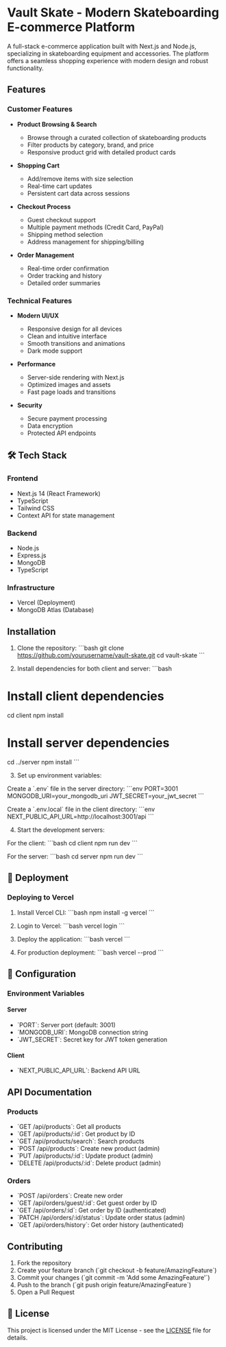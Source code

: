 # Vault Skate - Modern Skateboarding E-commerce Platform

A full-stack e-commerce application built with Next.js and Node.js, specializing in skateboarding equipment and accessories. The platform offers a seamless shopping experience with modern design and robust functionality.

## Features

### Customer Features
- **Product Browsing & Search**
  - Browse through a curated collection of skateboarding products
  - Filter products by category, brand, and price
  - Responsive product grid with detailed product cards

- **Shopping Cart**
  - Add/remove items with size selection
  - Real-time cart updates
  - Persistent cart data across sessions

- **Checkout Process**
  - Guest checkout support
  - Multiple payment methods (Credit Card, PayPal)
  - Shipping method selection
  - Address management for shipping/billing

- **Order Management**
  - Real-time order confirmation
  - Order tracking and history
  - Detailed order summaries

### Technical Features
- **Modern UI/UX**
  - Responsive design for all devices
  - Clean and intuitive interface
  - Smooth transitions and animations
  - Dark mode support

- **Performance**
  - Server-side rendering with Next.js
  - Optimized images and assets
  - Fast page loads and transitions

- **Security**
  - Secure payment processing
  - Data encryption
  - Protected API endpoints

## 🛠️ Tech Stack

### Frontend
- Next.js 14 (React Framework)
- TypeScript
- Tailwind CSS
- Context API for state management

### Backend
- Node.js
- Express.js
- MongoDB
- TypeScript

### Infrastructure
- Vercel (Deployment)
- MongoDB Atlas (Database)

## Installation

1. Clone the repository:
\`\`\`bash
git clone https://github.com/yourusername/vault-skate.git
cd vault-skate
\`\`\`

2. Install dependencies for both client and server:
\`\`\`bash
# Install client dependencies
cd client
npm install

# Install server dependencies
cd ../server
npm install
\`\`\`

3. Set up environment variables:

Create a \`.env\` file in the server directory:
\`\`\`env
PORT=3001
MONGODB_URI=your_mongodb_uri
JWT_SECRET=your_jwt_secret
\`\`\`

Create a \`.env.local\` file in the client directory:
\`\`\`env
NEXT_PUBLIC_API_URL=http://localhost:3001/api
\`\`\`

4. Start the development servers:

For the client:
\`\`\`bash
cd client
npm run dev
\`\`\`

For the server:
\`\`\`bash
cd server
npm run dev
\`\`\`

## 🚀 Deployment

### Deploying to Vercel

1. Install Vercel CLI:
\`\`\`bash
npm install -g vercel
\`\`\`

2. Login to Vercel:
\`\`\`bash
vercel login
\`\`\`

3. Deploy the application:
\`\`\`bash
vercel
\`\`\`

4. For production deployment:
\`\`\`bash
vercel --prod
\`\`\`

## 🔧 Configuration

### Environment Variables

#### Server
- \`PORT\`: Server port (default: 3001)
- \`MONGODB_URI\`: MongoDB connection string
- \`JWT_SECRET\`: Secret key for JWT token generation

#### Client
- \`NEXT_PUBLIC_API_URL\`: Backend API URL

## API Documentation

### Products

- \`GET /api/products\`: Get all products
- \`GET /api/products/:id\`: Get product by ID
- \`GET /api/products/search\`: Search products
- \`POST /api/products\`: Create new product (admin)
- \`PUT /api/products/:id\`: Update product (admin)
- \`DELETE /api/products/:id\`: Delete product (admin)

### Orders

- \`POST /api/orders\`: Create new order
- \`GET /api/orders/guest/:id\`: Get guest order by ID
- \`GET /api/orders/:id\`: Get order by ID (authenticated)
- \`PATCH /api/orders/:id/status\`: Update order status (admin)
- \`GET /api/orders/history\`: Get order history (authenticated)

## Contributing

1. Fork the repository
2. Create your feature branch (\`git checkout -b feature/AmazingFeature\`)
3. Commit your changes (\`git commit -m 'Add some AmazingFeature'\`)
4. Push to the branch (\`git push origin feature/AmazingFeature\`)
5. Open a Pull Request

## 📄 License

This project is licensed under the MIT License - see the [LICENSE](LICENSE) file for details.
